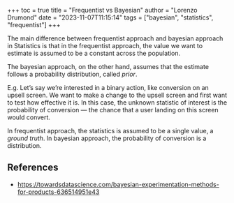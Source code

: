 +++
toc = true
title = "Frequentist vs Bayesian"
author = "Lorenzo Drumond"
date = "2023-11-07T11:15:14"
tags = ["bayesian",  "statistics",  "frequentist"]
+++


The main difference between frequentist approach and bayesian approach in Statistics is that in the frequentist approach,
the value we want to estimate is assumed to be a constant across the population.

The bayesian approach, on the other hand, assumes that the estimate follows a probability distribution, called _prior_.

E.g. Let’s say we’re interested in a binary action, like conversion on an upsell screen. We want to make a change to the upsell screen and first want to test how effective it is. In this case, the unknown statistic of interest is the probability of conversion — the chance that a user landing on this screen would convert.

In frequentist approach, the statistics is assumed to be a single value, a _ground truth_. In bayesian approach, the probability of conversion is a distribution.

## References
- https://towardsdatascience.com/bayesian-experimentation-methods-for-products-636514951e43
